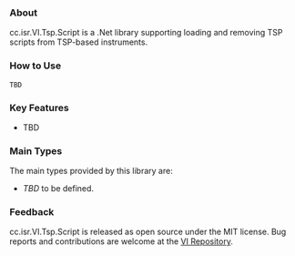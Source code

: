 ### About

cc.isr.VI.Tsp.Script is a .Net library supporting loading and removing TSP scripts from TSP-based instruments.

### How to Use

```
TBD
```

### Key Features

* TBD

### Main Types

The main types provided by this library are:

* _TBD_ to be defined.

### Feedback

cc.isr.VI.Tsp.Script is released as open source under the MIT license.
Bug reports and contributions are welcome at the [VI Repository].

[VI Repository]: https://www.github.com/atecoder/ds.vi.ivi

